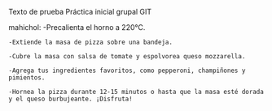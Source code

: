 Texto de prueba
Práctica inicial grupal GIT 

mahichol: 
    -Precalienta el horno a 220°C.

    -Extiende la masa de pizza sobre una bandeja.

    -Cubre la masa con salsa de tomate y espolvorea queso mozzarella.
    
    -Agrega tus ingredientes favoritos, como pepperoni, champiñones y pimientos.

    -Hornea la pizza durante 12-15 minutos o hasta que la masa esté dorada y el queso burbujeante. ¡Disfruta!